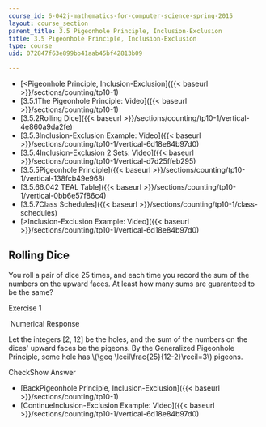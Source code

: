 ```yaml
---
course_id: 6-042j-mathematics-for-computer-science-spring-2015
layout: course_section
parent_title: 3.5 Pigeonhole Principle, Inclusion-Exclusion
title: 3.5 Pigeonhole Principle, Inclusion-Exclusion
type: course
uid: 072847f63e899bb41aab45bf42813b09

---
```


*   [<Pigeonhole Principle, Inclusion-Exclusion]({{< baseurl >}}/sections/counting/tp10-1)
*   [3.5.1The Pigeonhole Principle: Video]({{< baseurl >}}/sections/counting/tp10-1)
*   [3.5.2Rolling Dice]({{< baseurl >}}/sections/counting/tp10-1/vertical-4e860a9da2fe)
*   [3.5.3Inclusion-Exclusion Example: Video]({{< baseurl >}}/sections/counting/tp10-1/vertical-6d18e84b97d0)
*   [3.5.4Inclusion-Exclusion 2 Sets: Video]({{< baseurl >}}/sections/counting/tp10-1/vertical-d7d25ffeb295)
*   [3.5.5Pigeonhole Principle]({{< baseurl >}}/sections/counting/tp10-1/vertical-138fcb49e968)
*   [3.5.66.042 TEAL Table]({{< baseurl >}}/sections/counting/tp10-1/vertical-0bb6e57f86c4)
*   [3.5.7Class Schedules]({{< baseurl >}}/sections/counting/tp10-1/class-schedules)
*   [\>Inclusion-Exclusion Example: Video]({{< baseurl >}}/sections/counting/tp10-1/vertical-6d18e84b97d0)

Rolling Dice
------------

  

You roll a pair of dice 25 times, and each time you record the sum of the numbers on the upward faces. At least how many sums are guaranteed to be the same?

Exercise 1

&nbsp;Numerical Response&nbsp;

Let the integers \[2, 12\] be the holes, and the sum of the numbers on the dices' upward faces be the pigeons. By the Generalized Pigeonhole Principle, some hole has \\(\\geq \\lceil\\frac{25}{12-2}\\rceil=3\\) pigeons.

CheckShow Answer

*   [BackPigeonhole Principle, Inclusion-Exclusion]({{< baseurl >}}/sections/counting/tp10-1)
*   [ContinueInclusion-Exclusion Example: Video]({{< baseurl >}}/sections/counting/tp10-1/vertical-6d18e84b97d0)